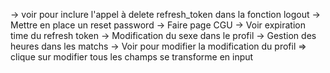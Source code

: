 -> voir pour inclure l'appel à delete refresh_token dans la fonction logout
-> Mettre en place un reset password
-> Faire page CGU
-> Voir expiration time du refresh token
-> Modification du sexe dans le profil
-> Gestion des heures dans les matchs
-> Voir pour modifier la modification du profil => clique sur modifier tous les champs se transforme en input